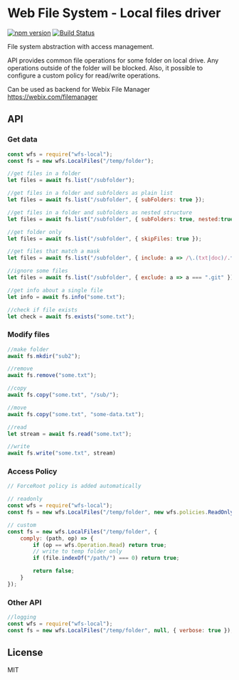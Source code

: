 Web File System - Local files driver
=========

[![npm version](https://badge.fury.io/js/wfs-local.svg)](https://badge.fury.io/js/wfs-local) 
[![Build Status](https://drone-github.webix.io/api/badges/xbsoftware/node-wfs-local/status.svg)](https://drone-github.webix.io/xbsoftware/node-wfs-local)

File system abstraction with access management.

API provides common file operations for some folder on local drive. Any operations outside of the folder will be blocked. Also, it possible to configure a custom policy for read/write operations.


Can be used as backend for Webix File Manager https://webix.com/filemanager


## API

### Get data

```js
const wfs = require("wfs-local");
const fs = new wfs.LocalFiles("/temp/folder");

//get files in a folder
let files = await fs.list("/subfolder");

//get files in a folder and subfolders as plain list
let files = await fs.list("/subfolder", { subFolders: true });

//get files in a folder and subfolders as nested structure
let files = await fs.list("/subfolder", { subFolders: true, nested:true });

//get folder only
let files = await fs.list("/subfolder", { skipFiles: true });

//get files that match a mask
let files = await fs.list("/subfolder", { include: a => /\.(txt|doc)/.test(a) });

//ignore some files
let files = await fs.list("/subfolder", { exclude: a => a === ".git" });

//get info about a single file
let info = await fs.info("some.txt");

//check if file exists
let check = await fs.exists("some.txt");
```

### Modify files

```js
//make folder
await fs.mkdir("sub2");

//remove
await fs.remove("some.txt");

//copy
await fs.copy("some.txt", "/sub/");

//move
await fs.copy("some.txt", "some-data.txt");

//read
let stream = await fs.read("some.txt");

//write
await fs.write("some.txt", stream)
```

### Access Policy

```js
// ForceRoot policy is added automatically

// readonly
const wfs = require("wfs-local");
const fs = new wfs.LocalFiles("/temp/folder", new wfs.policies.ReadOnlyPolicy());

// custom
const fs = new wfs.LocalFiles("/temp/folder", {
    comply: (path, op) => {
        if (op == wfs.Operation.Read) return true;
        // write to temp folder only
        if (file.indexOf("/path/") === 0) return true;

        return false;
    }
});
```

### Other API

```js
//logging
const wfs = require("wfs-local");
const fs = new wfs.LocalFiles("/temp/folder", null, { verbose: true });
```


## License 

MIT